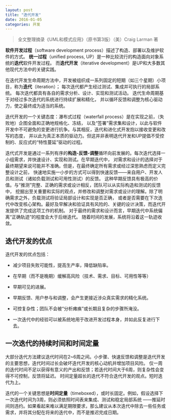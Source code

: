 ```yaml
---
layout: post
title: "迭代开发"
date: 2016-01-05
categories: 开发
---
```

>全文整理摘录《UML和模式应用》（原书第3版）（美）Craig Larman 著

**软件开发过程**（software development process）描述了构造、部署以及维护软件的方式。
**统一过程**（unified process, UP）是一种比较流行的构造面向对象系统的**迭代**软件开发过程。
而**迭代开发**（iterative development）是UP和大多数其他现代方法中的关键实践。

在迭代开发生命周期方法中，开发被组织成一系列固定的短期（如三个星期）小项目，称为**迭代**（iteration）；
每次迭代都产生经过测试、集成并可执行的局部系统。
每次迭代都具有各自的需求分析、设计、实现和测试活动。
迭代生命周期基于对经过多次迭代的系统进行持续扩展和精化，
并以循环反馈和调整为核心驱动力，使之最终成为适当的系统。

迭代开发的一个关键态度：瀑布式过程（waterfall process）是在实现之前，（失败地）企图全面和正确地规格化、冻结，
以及“签署”需求集和设计，以此与软件开发中不可避免的变更进行抗争。与其相反，迭代和进化式开发抱以接收变更和改写的态度，
并以此为真正本质的驱动力。但这并非表明迭代开发和UP提倡不受控制的、反应式的“特性蔓延”驱动的过程。

迭代式开发是通过一系列有序的**构造-反馈-调整**循环向前发展的。每次迭代选择一小组需求，并快速设计、实现和测试。在早期迭代中，
对需求和设计的选择对于最终期望来说可能并不准确。但是，在最终确定所有需求或经过深思熟虑而定义完整设计之前，
快速地实施一小步的方式可以得到快速反馈——来自用户、开发人员和测试（诸如负载测试和可用性测试）的反馈。
这种早期反馈具有极高的价值。与“推测”完整、正确的需求或设计相反，团队可以从实际构造和测试的反馈中，
挖掘出至关重要和实际的观点，并修改和调整对需求或设计的理解。除了明确需求之外，负载测试将验证局部设计和实现是否正确，
或者是否需要在下次迭代中改变核心架构。最好及早解决和验证具有风险的、关键的设计决策，而迭代开发提供了完成这项工作的机制。
对于最终的需求和设计而言，早期迭代中系统偏离“正确轨迹”的程度会大于后继迭代。
随着时间的发展，系统将沿着这一轨迹收敛。

## 迭代开发的优点
迭代开发的优点包括：

+ 减少项目失败可能性，提高生产率，降低缺陷率。

+ 在早期（而不是晚期）缓解高风险（技术、需求、目标、可用性等等）

+ 早期可见的进展。

+ 早期反馈、用户参与和调整，会产生更接近涉众真实需求的精化系统。

+ 可控复杂性；团队不会被“分析瘫痪”或长期且复杂的步骤所淹没。

+ 一次迭代中的经验可以被系统地用于改进开发过程本身，并如此反复进行下去。

## 一次迭代的持续时间和时间定量
大部分迭代方法建议迭代时间在2~6周之间。小步骤、快速反馈和调整是迭代开发的主要思想，迭代时间过长会破坏迭代开发的核心动机并增加项目风险。
仅一周的迭代时间不足以获得有意义的产出和反馈；若迭代时间大于6周，则复杂性会变得不可控制，反馈将延迟。
时间定量超长的迭代不符合迭代开发的观点。短时迭代为上。

迭代的一个关键思想是**时间定量**（timeboxed），或时长固定。例如，假设选择下一次迭代时间为3周，则必须依照时间表来集成、测试和稳定局部系统
——推延时间则违约。如果看起来难以满足期限要求，那么建议从本次迭代中除去一些任务或需求，并将其分配在将来的迭代中，而不是推迟完成日期。
